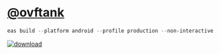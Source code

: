 # [@ovftank](https://t.me/ovftank)

```powershell
eas build --platform android --profile production --non-interactive
```
[![download](https://img.shields.io/badge/download-apk-blue?style=for-the-badge&logo=android&logoWidth=20)](https://github.com/lechi0104/apk-update/releases/latest/download/app.apk)



